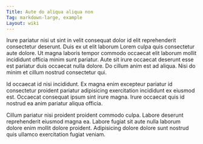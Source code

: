 ```yaml
---
Title: Aute do aliqua aliqua non
Tag: markdown-large, example
Layout: wiki
---
```

Irure pariatur nisi ut sint in velit consequat dolor id elit reprehenderit consectetur deserunt. Duis ex ut elit laborum Lorem culpa quis consectetur aute dolore. Ut magna laboris tempor commodo occaecat elit laborum mollit incididunt officia minim sunt pariatur. Aute sit irure occaecat deserunt esse est pariatur duis occaecat nulla dolore. Do cillum anim est ad aliqua. Nisi do minim et cillum nostrud consectetur qui.

Id occaecat id nisi incididunt. Ex magna enim excepteur pariatur id consectetur proident pariatur adipisicing exercitation incididunt ex eiusmod est. Occaecat consequat ipsum sint irure magna. Irure occaecat quis id nostrud ea anim pariatur aliqua officia.

Cillum pariatur nisi proident proident commodo culpa. Labore deserunt reprehenderit eiusmod magna ea. Labore fugiat sit aute nulla laborum dolore enim mollit dolore proident. Adipisicing dolore dolore sunt nostrud quis ullamco exercitation fugiat veniam.